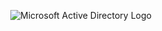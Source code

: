 <p align="center">
<img src="https://i.imgur.com/pU5A58S.png" alt="Microsoft Active Directory Logo"/>
<img src="https://images.credly.com/size/400x400/images/4de1c3b8-f9f6-4447-8879-e4f74012f8b8/blob.png
</p>

<h1>On-premises Active Directory Deployed in the Cloud (Azure)</h1>
This tutorial outlines the implementation of on-premises Active Directory within Azure Virtual Machines.<br />

<h2>Environments and Technologies Used</h2>

- Microsoft Azure (Virtual Machines/Compute)
- Remote Desktop
- Active Directory Domain Services
- PowerShell

<h2>Operating Systems Used </h2>

- Windows Server 2022
- Windows 10 (21H2)

<h2>Task</h2>

- Task 1. Creating a Resource Group and Deploying Windows 10 and Windows Server VMs.
- Task 2. How to ensure connectivity between the client and Domain Controller.
- Task 3. How to install Active Directory.
- Task 4. How to create an Admin and Normal User Account in AD.
- Task 5. How to join Client-1 to your domain (mydomain.com)
- Task 6. How to setup Remote Desktop for non-administrative users on Client-1
- Task 7. How to create a bunch of additional users and attempt to log into client-1 with one of the users
